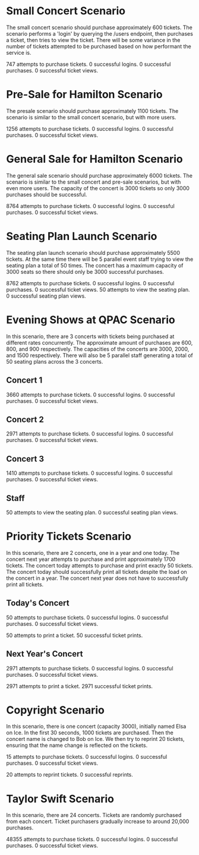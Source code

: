 # Small Concert Scenario
The small concert scenario should purchase approximately 600 tickets.
The scenario performs a 'login' by querying the /users endpoint, then purchases a ticket, then tries to view the ticket.
There will be some variance in the number of tickets attempted to be purchased based on how performant the service is.

747 attempts to purchase tickets.
0 successful logins.
0 successful purchases.
0 successful ticket views.


# Pre-Sale for Hamilton Scenario
The presale scenario should purchase approximately 1100 tickets.
The scenario is similar to the small concert scenario, but with more users.

1256 attempts to purchase tickets.
0 successful logins.
0 successful purchases.
0 successful ticket views.


# General Sale for Hamilton Scenario
The general sale scenario should purchase approximately 6000 tickets.
The scenario is similar to the small concert and pre-sale scenarios, but with even more users.
The capacity of the concert is 3000 tickets so only 3000 purchases should be successful.

8764 attempts to purchase tickets.
0 successful logins.
0 successful purchases.
0 successful ticket views.


# Seating Plan Launch Scenario
The seating plan launch scenario should purchase approximately 5500 tickets.
At the same time there will be 5 parallel event staff trying to view the seating plan a total of 50 times.
The concert has a maximum capacity of 3000 seats so there should only be 3000 successful purchases.

8762 attempts to purchase tickets.
0 successful logins.
0 successful purchases.
0 successful ticket views.
50 attempts to view the seating plan.
0 successful seating plan views.


# Evening Shows at QPAC Scenario
In this scenario, there are 3 concerts with tickets being purchased at different rates concurrently.
The approximate amount of purchases are 600, 800, and 900 respectively.
The capacities of the concerts are 3000, 2000, and 1500 respectively.
There will also be 5 parallel staff generating a total of 50 seating plans across the 3 concerts.

## Concert 1
3660 attempts to purchase tickets.
0 successful logins.
0 successful purchases.
0 successful ticket views.

## Concert 2
2971 attempts to purchase tickets.
0 successful logins.
0 successful purchases.
0 successful ticket views.

## Concert 3
1410 attempts to purchase tickets.
0 successful logins.
0 successful purchases.
0 successful ticket views.

## Staff
50 attempts to view the seating plan.
0 successful seating plan views.


# Priority Tickets Scenario
In this scenario, there are 2 concerts, one in a year and one today.
The concert next year attempts to purchase and print approximately 1700 tickets.
The concert today attempts to purchase and print exactly 50 tickets.
The concert today should successfully print all tickets despite the load on the concert in a year.
The concert next year does not have to successfully print all tickets.

## Today's Concert
50 attempts to purchase tickets.
0 successful logins.
0 successful purchases.
0 successful ticket views.

50 attempts to print a ticket.
50 successful ticket prints.

## Next Year's Concert
2971 attempts to purchase tickets.
0 successful logins.
0 successful purchases.
0 successful ticket views.

2971 attempts to print a ticket.
2971 successful ticket prints.


# Copyright Scenario
In this scenario, there is one concert (capacity 3000), initially named Elsa on Ice.
In the first 30 seconds, 1000 tickets are purchased.
Then the concert name is changed to Bob on Ice.
We then try to reprint 20 tickets, ensuring that the name change is reflected on the tickets.

15 attempts to purchase tickets.
0 successful logins.
0 successful purchases.
0 successful ticket views.

20 attempts to reprint tickets.
0 successful reprints.


# Taylor Swift Scenario
In this scenario, there are 24 concerts. Tickets are randomly purchased from each concert.
Ticket purchasers gradually increase to around 20,000 purchases.

48355 attempts to purchase tickets.
0 successful logins.
0 successful purchases.
0 successful ticket views.


